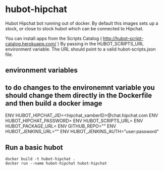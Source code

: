 # hubot-hipchat

Hubot Hipchat bot running out of docker. By default this images sets up a stock,
or close to stock hubot which can be connected to Hipchat.

You can install apps from the Scripts Catalog ( http://hubot-script-catalog.herokuapp.com/ )
By passing in the HUBOT_SCRIPTS_URL environment variable. The URL should point to a valid hubot-scripts.json file.

##  environment variables
## to do changes to the environemnt variable you should change them directly in the Dockerfile and then build a docker image
ENV   HUBOT_HIPCHAT_JID=<hipchat_xamberID>@chat.hipchat.com
ENV   HUBOT_HIPCHAT_PASSWORD=<hipchatPW>
ENV   HUBOT_SCRIPTS_URL=
ENV   HUBOT_PACKAGE_URL=
ENV   GITHUB_REPO=""
ENV   HUBOT_JENKINS_URL="<jenkinsURL>"
ENV   HUBOT_JENKINS_AUTH="user:password"

## Run a basic hubot

```Shell
docker build -t hubot-hipchat .
docker run --name hubot-hipchat hubot-hipchat
```
